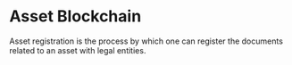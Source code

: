 # Asset Blockchain
Asset registration is the process by which one can register the documents related to an asset with legal entities.
